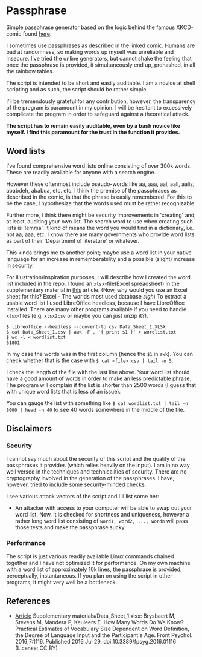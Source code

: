 # Passphrase
Simple passphrase generator based on the logic behind the famous XKCD-comic found [here](https://xkcd.com/936/).

I sometimes use passphrases as described in the linked comic.
Humans are bad at randomness, so making words up myself was unreliable and insecure.
I've tried the online generators, but cannot shake the feeling that once the passphrase is provided, it simultaneously end up, prehashed, in all the rainbow tables.

The script is intended to be short and easily auditable.
I am a novice at shell scripting and as such, the script should be rather simple.

I'll be tremendously grateful for any contribution, however, the transparency of the program is paramount in my opinion.
I will be hesitant to excessively complicate the program in order to safeguard against a theoretical attack.

**The script has to remain easily auditable, even by a bash novice like myself.
I find this paramount for the trust in the function it provides.**

## Word lists
I've found comprehensive word lists online consisting of over 300k words.
These are readily available for anyone with a search engine.

However these oftenmost include pseudo-words like aa, aaa, aal, aali, aalis, ababdeh, ababua, etc. etc.
I think the premise of the passphrases as described in the comic, is that the phrase is easily remembered.
For this to be the case, I hypothesize that the words used must be rather recognizable.

Further more, I think there might be security improvements in 'creating' and, at least, auditing your own list.
The search word to use when creating such lists is 'lemma'.
It kind of means the word you would find in a dictionary, i.e. not aa, aaa, etc.
I know there are many governments who provide word lists as part of their 'Department of literature' or whatever.

This kinda brings me to another point; maybe use a word list in your native language for an increase in rememberability and a possible (slight) increase in security.

For illustration/inspiration purposes, I will describe how I created the word list included in the repo.
I found an `xlsx`-file(Excel spreadsheet) in the supplementary material in [this](https://www.ncbi.nlm.nih.gov/pmc/articles/PMC4965448/) article.
(Now, why would you use an Excel sheet for this? Excel - The worlds most used database *sigh*)
To extract a usable word list I used LibreOffice headless, because I have LibreOffice installed.
There are many other programs available if you need to handle `xlsx`-files (e.g. `xlsx2csv` or maybe you can just unzip it?).

```
$ libreoffice --headless --convert-to csv Data_Sheet_1.XLSX
$ cat Data_Sheet_1.csv | awk -F , '{ print $1 }' > wordlist.txt
$ wc -l < wordlist.txt
61801
```

In my case the words was in the first column (hence the `$1` in `awk`).
You can check whether that is the case with `$ cat <file>.csv | tail -n 5`.

I check the length of the file with the last line above.
Your word list should have a good amount of words in order to make an less predictable phrase.
The program will complain if the list is shorter than 2500 words (I guess that with unique word lists that is less of an issue).

You can gauge the list with something like `$ cat wordlist.txt | tail -n 8000 | head -n 40` to see 40 words somewhere in the middle of the file.

## Disclaimers

### Security
I cannot say much about the security of this script and the quality of the passphrases it provides (which relies heavily on the input).
I am in no way well versed in the techniques and technicalities of security.
There are no cryptography involved in the generation of the passphrases.
I have, however, tried to include some security-minded checks.

I see various attack vectors of the script and I'll list some her:
- An attacker with access to your computer will be able to swap out your word list. Now, it is checked for shortness and uniqueness, however a rather long word list consisting of `word1, word2, ..., wordn` will pass those tests and make the passphrase sucky.

### Performance
The script is just various readily available Linux commands chained together and I have not optimized it for performance.
On my own machine with a word list of approximately 10k lines, the passphrase is provided, perceptually, instantaneous.
If you plan on using the script in other programs, it might very well be a bottleneck.


## References
- [Article](https://www.ncbi.nlm.nih.gov/pmc/articles/PMC4965448/) Supplementary materials/Data_Sheet_1.xlsx: Brysbaert M, Stevens M, Mandera P, Keuleers E. How Many Words Do We Know? Practical Estimates of Vocabulary Size Dependent on Word Definition, the Degree of Language Input and the Participant's Age. Front Psychol. 2016;7:1116. Published 2016 Jul 29. doi:10.3389/fpsyg.2016.01116 (License: CC BY)
